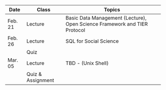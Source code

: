 | **Date** | **Class**                      |   **Topics**                     |
|----------|--------------------------------|----------------------------------|
| Feb. 21  | Lecture                        | Basic Data Management (Lecture), Open Science Framework and TIER Protocol |
| Feb. 26   | Lecture                       | SQL for Social Science          |
|          | Quiz              |                                  |
| Mar. 05  | Lecture                        |  TBD - (Unix Shell)               |
|          | Quiz & Assignment              |                 ||
